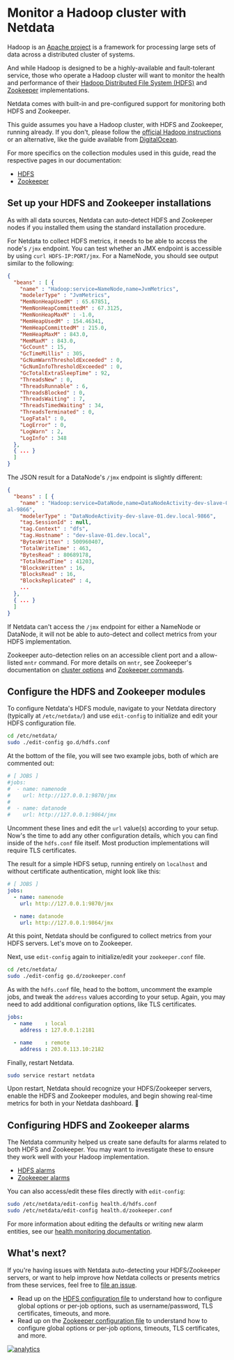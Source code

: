 <!--
title: "Monitor a Hadoop cluster with Netdata"
description: "Collect dozens of per-second Hadoop metrics from HDFS and Zookeeper, plus preconfigured visualizations and alarms that require no queries or organization."
custom_edit_url: https://github.com/netdata/netdata/edit/master/docs/guides/monitor-hadoop-cluster.md
-->

# Monitor a Hadoop cluster with Netdata

Hadoop is an [Apache project](https://hadoop.apache.org/) is a framework for processing large sets of data across a
distributed cluster of systems.

And while Hadoop is designed to be a highly-available and fault-tolerant service, those who operate a Hadoop cluster
will want to monitor the health and performance of their [Hadoop Distributed File System
(HDFS)](https://hadoop.apache.org/docs/r1.2.1/hdfs_design.html) and [Zookeeper](https://zookeeper.apache.org/)
implementations.

Netdata comes with built-in and pre-configured support for monitoring both HDFS and Zookeeper.

This guide assumes you have a Hadoop cluster, with HDFS and Zookeeper, running already. If you don't, please follow
the [official Hadoop
instructions](http://hadoop.apache.org/docs/stable/hadoop-project-dist/hadoop-common/SingleCluster.html) or an
alternative, like the guide available from
[DigitalOcean](https://www.digitalocean.com/community/tutorials/how-to-install-hadoop-in-stand-alone-mode-on-ubuntu-18-04).

For more specifics on the collection modules used in this guide, read the respective pages in our documentation:

-   [HDFS](https://learn.netdata.cloud/docs/agent/collectors/go.d.plugin/modules/hdfs)
-   [Zookeeper](https://learn.netdata.cloud/docs/agent/collectors/go.d.plugin/modules/zookeeper)

## Set up your HDFS and Zookeeper installations

As with all data sources, Netdata can auto-detect HDFS and Zookeeper nodes if you installed them using the standard
installation procedure.

For Netdata to collect HDFS metrics, it needs to be able to access the node's `/jmx` endpoint. You can test whether an
JMX endpoint is accessible by using `curl HDFS-IP:PORT/jmx`. For a NameNode, you should see output similar to the
following:

```json
{
  "beans" : [ {
    "name" : "Hadoop:service=NameNode,name=JvmMetrics",
    "modelerType" : "JvmMetrics",
    "MemNonHeapUsedM" : 65.67851,
    "MemNonHeapCommittedM" : 67.3125,
    "MemNonHeapMaxM" : -1.0,
    "MemHeapUsedM" : 154.46341,
    "MemHeapCommittedM" : 215.0,
    "MemHeapMaxM" : 843.0,
    "MemMaxM" : 843.0,
    "GcCount" : 15,
    "GcTimeMillis" : 305,
    "GcNumWarnThresholdExceeded" : 0,
    "GcNumInfoThresholdExceeded" : 0,
    "GcTotalExtraSleepTime" : 92,
    "ThreadsNew" : 0,
    "ThreadsRunnable" : 6,
    "ThreadsBlocked" : 0,
    "ThreadsWaiting" : 7,
    "ThreadsTimedWaiting" : 34,
    "ThreadsTerminated" : 0,
    "LogFatal" : 0,
    "LogError" : 0,
    "LogWarn" : 2,
    "LogInfo" : 348
  }, 
  { ... }
  ]
}
```

The JSON result for a DataNode's `/jmx` endpoint is slightly different:

```json
{
  "beans" : [ {
    "name" : "Hadoop:service=DataNode,name=DataNodeActivity-dev-slave-01.dev.loc
al-9866",
    "modelerType" : "DataNodeActivity-dev-slave-01.dev.local-9866",
    "tag.SessionId" : null,
    "tag.Context" : "dfs",
    "tag.Hostname" : "dev-slave-01.dev.local",
    "BytesWritten" : 500960407,
    "TotalWriteTime" : 463,
    "BytesRead" : 80689178,
    "TotalReadTime" : 41203,
    "BlocksWritten" : 16,
    "BlocksRead" : 16,
    "BlocksReplicated" : 4,
    ...
  },
  { ... }
  ]
}
```

If Netdata can't access the `/jmx` endpoint for either a NameNode or DataNode, it will not be able to auto-detect and
collect metrics from your HDFS implementation.

Zookeeper auto-detection relies on an accessible client port and a allow-listed `mntr` command. For more details on
`mntr`, see Zookeeper's documentation on [cluster
options](https://zookeeper.apache.org/doc/current/zookeeperAdmin.html#sc_clusterOptions) and [Zookeeper
commands](https://zookeeper.apache.org/doc/current/zookeeperAdmin.html#sc_zkCommands).

## Configure the HDFS and Zookeeper modules

To configure Netdata's HDFS module, navigate to your Netdata directory (typically at `/etc/netdata/`) and use
`edit-config` to initialize and edit your HDFS configuration file.

```bash
cd /etc/netdata/
sudo ./edit-config go.d/hdfs.conf
```

At the bottom of the file, you will see two example jobs, both of which are commented out:

```yaml
# [ JOBS ]
#jobs:
#  - name: namenode
#    url: http://127.0.0.1:9870/jmx
#
#  - name: datanode
#    url: http://127.0.0.1:9864/jmx
```

Uncomment these lines and edit the `url` value(s) according to your setup. Now's the time to add any other configuration
details, which you can find inside of the `hdfs.conf` file itself. Most production implementations will require TLS
certificates.

The result for a simple HDFS setup, running entirely on `localhost` and without certificate authentication, might look
like this:

```yaml
# [ JOBS ]
jobs:
  - name: namenode
    url: http://127.0.0.1:9870/jmx

  - name: datanode
    url: http://127.0.0.1:9864/jmx
```

At this point, Netdata should be configured to collect metrics from your HDFS servers. Let's move on to Zookeeper.

Next, use `edit-config` again to initialize/edit your `zookeeper.conf` file.

```bash
cd /etc/netdata/
sudo ./edit-config go.d/zookeeper.conf
```

As with the `hdfs.conf` file, head to the bottom, uncomment the example jobs, and tweak the `address` values according
to your setup. Again, you may need to add additional configuration options, like TLS certificates.

```yaml
jobs:
  - name    : local
    address : 127.0.0.1:2181

  - name    : remote
    address : 203.0.113.10:2182
```

Finally, restart Netdata.

```sh
sudo service restart netdata
```

Upon restart, Netdata should recognize your HDFS/Zookeeper servers, enable the HDFS and Zookeeper modules, and begin
showing real-time metrics for both in your Netdata dashboard. 🎉

## Configuring HDFS and Zookeeper alarms

The Netdata community helped us create sane defaults for alarms related to both HDFS and Zookeeper. You may want to
investigate these to ensure they work well with your Hadoop implementation.

-   [HDFS alarms](https://raw.githubusercontent.com/netdata/netdata/master/health/health.d/hdfs.conf)
-   [Zookeeper alarms](https://raw.githubusercontent.com/netdata/netdata/master/health/health.d/zookeeper.conf)

You can also access/edit these files directly with `edit-config`:

```bash
sudo /etc/netdata/edit-config health.d/hdfs.conf
sudo /etc/netdata/edit-config health.d/zookeeper.conf
```

For more information about editing the defaults or writing new alarm entities, see our [health monitoring
documentation](/health/README.md).

## What's next?

If you're having issues with Netdata auto-detecting your HDFS/Zookeeper servers, or want to help improve how Netdata
collects or presents metrics from these services, feel free to [file an
issue](https://github.com/netdata/netdata/issues/new?labels=bug%2C+needs+triage&template=bug_report.md).

-   Read up on the [HDFS configuration
    file](https://github.com/netdata/go.d.plugin/blob/master/config/go.d/hdfs.conf) to understand how to configure
    global options or per-job options, such as username/password, TLS certificates, timeouts, and more.
-   Read up on the [Zookeeper configuration
    file](https://github.com/netdata/go.d.plugin/blob/master/config/go.d/zookeeper.conf) to understand how to configure
    global options or per-job options, timeouts, TLS certificates, and more.

[![analytics](https://www.google-analytics.com/collect?v=1&aip=1&t=pageview&_s=1&ds=github&dr=https%3A%2F%2Fgithub.com%2Fnetdata%2Fnetdata&dl=https%3A%2F%2Fmy-netdata.io%2Fgithub%2Fdocs%2Fguides%2Fmonitor-hadoop-cluster&_u=MAC~&cid=5792dfd7-8dc4-476b-af31-da2fdb9f93d2&tid=UA-64295674-3)](<>)
